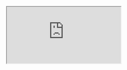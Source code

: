 <!-- # _Welcome to Norlin's Github!_ -->
<!--  <p align="center"> 
  <img src="https://profile-counter.glitch.me/ElegantAnkster/count.svg" />
</p>
<details> <!--<details>-->
<!-- <summary> 🙋‍♀️ <b>My Github Stats</b>: </summary>
<br>
<p align = "center">  
   <a href="https://https://github.com/ElegantAnkster" class="rich-diff-level-one">
    <img src="https://github-readme-stats.vercel.app/api?username=ElegantAnkster&hide_title=true&show_icons=true&icon_color=333&title_color=333&text_color=777&count_private=true&include_all_commits=true"> -->
<!--     <![Minji's Stats](https://github-readme-stats.vercel.app/api?username=minji-o-j&hide_title=true&show_icons=true&icon_color=333&title_color=333&text_color=777&count_private=true&include_all_commits=true)>
  </a> 
</p> 
</details> -->
<p align = "center">  
  <iframe   src="https://github.com/ElegantNorlin" width="" height=""   frameborder="1/0"  name="iframe名称"     scrolling="yes/no/auto">   
  </iframe>
</p> 

